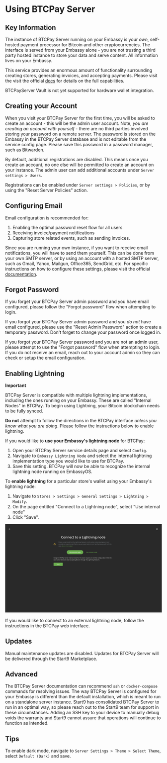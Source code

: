 # Using BTCPay Server

## Key Information

The instance of BTCPay Server running on your Embassy is your *own*, self-hosted payment processor for Bitcoin and other cryptocurrencies. The interface is served from your Embassy alone - you are not trusting a third party hosted instance to store your data and serve content. All information lives on your Embassy.

This service provides an enormous amount of functionality surrounding creating stores, generating invoices, and accepting payments. Please visit the visit the official [docs](https://docs.btcpayserver.org/) for details on the full capabilities.

BTCPayServer Vault is not yet supported for hardware wallet integration.

## Creating your Account

When you visit your BTCPay Server for the first time, you will be asked to create an account - this will be the admin user account. Note, *you are creating an account with yourself* - there are no third parties involved storing your password on a remote server. The password is stored on the Embassy in the BTCPay Server database and is not editable from the service config page. Please save this password in a password manager, such as Bitwarden.

By default, additional registrations are disabled. This means once you create an account, no one else will be permitted to create an account on your instance. The admin user can add additional accounts under `Server settings > Users`.

Registrations can be enabled under `Server settings > Policies`, or by using the "Reset Server Policies" action.

## Configuring Email

Email configuration is recommended for:

1. Enabling the optimal password reset flow for all users
1. Receiving invoice/payment notifications
1. Capturing store related events, such as sending invoices.

Since you are running your own instance, if you want to receive email notifications, you will have to send them yourself. This can be done from your own SMTP server, or by using an account with a hosted SMTP server, such as Gmail, Yahoo, Mailgun, Office365, SendGrid, etc. For specific instructions on how to configure these settings, please visit the official [documentation](https://docs.btcpayserver.org/FAQ/FAQ-ServerSettings/#how-to-configure-smtp-settings-in-btcpay).

## Forgot Password

If you forget your BTCPay Server admin password and you have email configured, please follow the "Forgot password" flow when attempting to login.

If you forgot your BTCPay Server admin password and you *do not* have email configured, please use the "Reset Admin Password" action to create a temporary password. Don't forget to change your password once logged in.

If you forgot your BTCPay Server password and you are not an admin user, please attempt to use the "Forgot password" flow when attempting to login. If you do not receive an email, reach out to your account admin so they can check or setup the email configuration.

## Enabling Lightning

**Important**

BTCPay Server is compatible with multiple lightning implementations, including the ones running on your Embassy. These are called "Internal Nodes" in BTCPay. To begin using Lightning, your Bitcoin blockchain needs to be fully synced.

**Do not** attempt to follow the directions in the BTCPay interface *unless you know what you are doing*. Please follow the instructions below to enable lightning.

If you would like to **use your Embassy's lightning node** for BTCPay:

1. Open your BTCPay Server service details page and select `Config`. 
1. Navigate to `Embassy Lightning Node` and select the internal lightning implementation type you would like to use for BTCPay. 
1. Save this setting. BTCPay will now be able to recognize the internal lightning node running on EmbassyOS.

To **enable lightning** for a particular store's wallet using your Embassy's lightning node:

1. Navigate to `Stores > Settings > General Settings > Lightning > Modify`. 
1. On the page entitled "Connect to a Lightning node", select "Use internal node"
1. Click "Save".

<!-- MD_PACKER_INLINE BEGIN -->
![internal node connection](./assets/internal-node-connection.png)
<!-- MD_PACKER_INLINE END -->

If you would like to connect to an external lightning node, follow the instructions in the BTCPay web interface. 

## Updates

Manual maintenance updates are disabled. Updates for BTCPay Server will be delivered through the Start9 Marketplace.

## Advanced

The BTCPay Server documentation can recommend `ssh` or `docker-compose` commands for resolving issues. The way BTCPay Server is configured for your Embassy is different than the default installation, which is meant to run on a standalone server instance. Start9 has consolidated BTCPay Server to run in an optimal way, so please reach out to the Start9 team for support in these circumstances. Adding an SSH key to your device to manually debug voids the warranty and Start9 cannot assure that operations will continue to function as intended. 

## Tips

To enable dark mode, navigate to `Server Settings > Theme > Select Theme`, select `Default (Dark)` and save. 